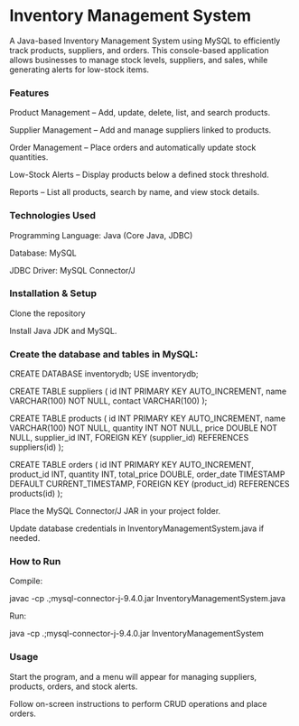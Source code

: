 # Inventory Management System
A Java-based Inventory Management System using MySQL to efficiently track products, suppliers, and orders. This console-based application allows businesses to manage stock levels, suppliers, and sales, while generating alerts for low-stock items.

### Features

Product Management – Add, update, delete, list, and search products.

Supplier Management – Add and manage suppliers linked to products.

Order Management – Place orders and automatically update stock quantities.

Low-Stock Alerts – Display products below a defined stock threshold.

Reports – List all products, search by name, and view stock details.

### Technologies Used

Programming Language: Java (Core Java, JDBC)

Database: MySQL

JDBC Driver: MySQL Connector/J

### Installation & Setup

Clone the repository

Install Java JDK and MySQL.

### Create the database and tables in MySQL:

CREATE DATABASE inventorydb;
USE inventorydb;

CREATE TABLE suppliers (
    id INT PRIMARY KEY AUTO_INCREMENT,
    name VARCHAR(100) NOT NULL,
    contact VARCHAR(100)
);

CREATE TABLE products (
    id INT PRIMARY KEY AUTO_INCREMENT,
    name VARCHAR(100) NOT NULL,
    quantity INT NOT NULL,
    price DOUBLE NOT NULL,
    supplier_id INT,
    FOREIGN KEY (supplier_id) REFERENCES suppliers(id)
);

CREATE TABLE orders (
    id INT PRIMARY KEY AUTO_INCREMENT,
    product_id INT,
    quantity INT,
    total_price DOUBLE,
    order_date TIMESTAMP DEFAULT CURRENT_TIMESTAMP,
    FOREIGN KEY (product_id) REFERENCES products(id)
);


Place the MySQL Connector/J JAR in your project folder.

Update database credentials in InventoryManagementSystem.java if needed.

### How to Run

Compile:

javac -cp .;mysql-connector-j-9.4.0.jar InventoryManagementSystem.java

Run:

java -cp .;mysql-connector-j-9.4.0.jar InventoryManagementSystem

### Usage

Start the program, and a menu will appear for managing suppliers, products, orders, and stock alerts.

Follow on-screen instructions to perform CRUD operations and place orders.
